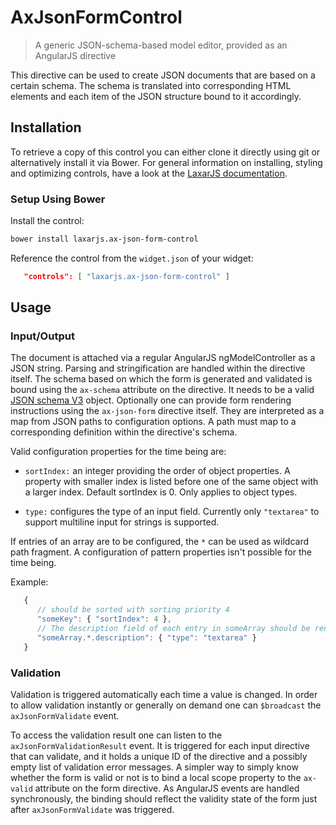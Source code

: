 # AxJsonFormControl

> A generic JSON-schema-based model editor, provided as an AngularJS directive

This directive can be used to create JSON documents that are based on a certain schema.
The schema is translated into corresponding HTML elements and each item of the JSON structure bound to it accordingly.


## Installation

To retrieve a copy of this control you can either clone it directly using git or alternatively install it via Bower.
For general information on installing, styling and optimizing controls, have a look at the [LaxarJS documentation](https://github.com/LaxarJS/laxar/blob/master/docs/manuals/installing_controls.md).

### Setup Using Bower

Install the control:

```sh
bower install laxarjs.ax-json-form-control
```

Reference the control from the `widget.json` of your widget:
 
```json
   "controls": [ "laxarjs.ax-json-form-control" ]
```


## Usage

### Input/Output

The document is attached via a regular AngularJS ngModelController as a JSON string.
Parsing and stringification are handled within the directive itself.
The schema based on which the form is generated and validated is bound using the `ax-schema` attribute on the directive.
It needs to be a valid [JSON schema V3](http://tools.ietf.org/html/draft-zyp-json-schema-03) object.
Optionally one can provide form rendering instructions using the `ax-json-form` directive itself.
They are interpreted as a map from JSON paths to configuration options.
A path must map to a corresponding definition within the directive's schema.

Valid configuration properties for the time being are:

* `sortIndex:` an integer providing the order of object properties. 
  A property with smaller index is listed before one of the same object with a larger index.
  Default sortIndex is 0. 
  Only applies to object types.

* `type:` configures the type of an input field. 
  Currently only `"textarea"` to support multiline input for strings is supported.

If entries of an array are to be configured, the `*` can be used as wildcard path fragment.
A configuration of pattern properties isn't possible for the time being.

Example:
```javascript
   {
      // should be sorted with sorting priority 4
      "someKey": { "sortIndex": 4 },
      // The description field of each entry in someArray should be rendered as textarea
      "someArray.*.description": { "type": "textarea" }
   }
```


### Validation

Validation is triggered automatically each time a value is changed.
In order to allow validation instantly or generally on demand one can `$broadcast` the `axJsonFormValidate` event.

To access the validation result one can listen to the `axJsonFormValidationResult` event.
It is triggered for each input directive that can validate, and it holds a unique ID of the directive and a possibly empty list of validation error messages.
A simpler way to simply know whether the form is valid or not is to bind a local scope property to the `ax-valid` attribute on the form directive.
As AngularJS events are handled synchronously, the binding should reflect the validity state of the form just after `axJsonFormValidate` was triggered.
